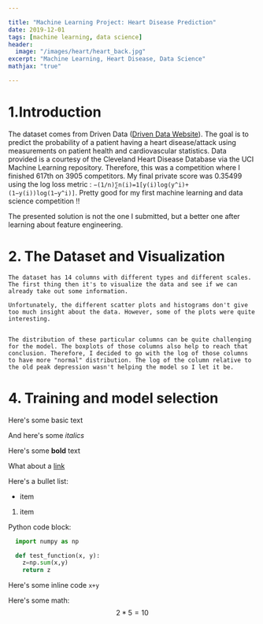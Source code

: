 ```yaml
---

title: "Machine Learning Project: Heart Disease Prediction"
date: 2019-12-01
tags: [machine learning, data science]
header:
  image: "/images/heart/heart_back.jpg"
excerpt: "Machine Learning, Heart Disease, Data Science"
mathjax: "true"

---
```


#  1.Introduction

  The dataset comes from Driven Data ([Driven Data Website](https://drivendata.org)). The goal is to predict the probability of a patient having a heart disease/attack using measurements on patient health and cardiovascular statistics.  Data provided is a courtesy of the Cleveland Heart Disease Database via the UCI Machine Learning repository. Therefore, this was a competition where I finished 617th on 3905 competitors. My final private score was 0.35499 using the log loss metric : `−(1/n)∑n(i)=1[y(i)log(y^i)+(1−y(i))log(1−y^i)]`. Pretty good for my first machine learning and data science competition !!

  The presented solution is not the one I submitted, but a better one after learning about feature engineering.


# 2. The Dataset and Visualization

    The dataset has 14 columns with different types and different scales. The first thing then it's to visualize the data and see if we can   already take out some information.

    Unfortunately, the different scatter plots and histograms don't give too much insight about the data. However, some of the plots were quite interesting.


    The distribution of these particular columns can be quite challenging for the model. The boxplots of those columns also help to reach that conclusion. Therefore, I decided to go with the log of those columns to have more "normal" distribution. The log of the column relative to the old peak depression wasn't helping the model so I let it be.


# 4. Training and model selection



Here's some basic text

And here's some *italics*

Here's some **bold** text

What about a [link](https://github.com/GuiMSR)

Here's a bullet list:
* item
1. item

Python code block:
```Python
  import numpy as np

  def test_function(x, y):
    z=np.sum(x,y)
    return z
```
Here's some inline code `x+y`

Here's some math: $$ 2*5 = 10 $$
